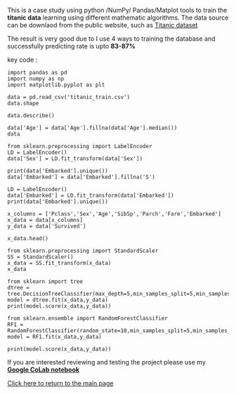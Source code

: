 This is a case study using python /NumPy/ Pandas/Matplot tools to train the **titanic data** learning using different mathematic algorithms. The data source can be downlaod from the public website, such as [Titanic dataset](https://www.kaggle.com/datasets/hesh97/titanicdataset-traincsv)

The result is very good due to I use 4 ways to training the database and successfully predicting rate is upto **83-87%** 

key code :
```
import pandas as pd
import numpy as np
import matplotlib.pyplot as plt

data = pd.read_csv('titanic_train.csv')
data.shape

data.describe()

data['Age'] = data['Age'].fillna(data['Age'].median())
data

from sklearn.preprocessing import LabelEncoder
LD = LabelEncoder()
data['Sex'] = LD.fit_transform(data['Sex'])

print(data['Embarked'].unique())
data['Embarked'] = data['Embarked'].fillna('S')

LD = LabelEncoder()
data['Embarked'] = LD.fit_transform(data['Embarked'])
print(data['Embarked'].unique())

x_columns = ['Pclass','Sex','Age','SibSp','Parch','Fare','Embarked'] 
x_data = data[x_columns]
y_data = data['Survived']

x_data.head()

from sklearn.preprocessing import StandardScaler
SS = StandardScaler()
x_data = SS.fit_transform(x_data)
x_data

from sklearn import tree
dtree = tree.DecisionTreeClassifier(max_depth=5,min_samples_split=5,min_samples_leaf=5)
model = dtree.fit(x_data,y_data)
print(model.score(x_data,y_data))

from sklearn.ensemble import RandomForestClassifier
RF1 = RandomForestClassifier(random_state=10,min_samples_split=5,min_samples_leaf=5,n_estimators=80)
model = RF1.fit(x_data,y_data)

print(model.score(x_data,y_data))

```

If you are interested reviewing and testing the project please use my [**Google CoLab notebook**](https://colab.research.google.com/drive/1FhjdinLX9dejz4spkXrhXDHuENXQM3Fq#updateTitle=true&folderId=1Q9EqShSEW9F3ULWA9Z6sSSbFlLBSQTmO)

[Click here to return to the main page](../README.md)
